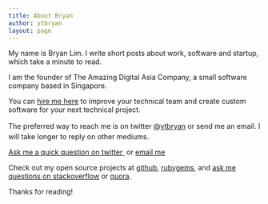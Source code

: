 ```yaml
---
title: About Bryan
author: ytbryan
layout: page
---
```

My name is Bryan Lim. I write short posts about work, software and startup, which take a minute to read.

I am the founder of The Amazing Digital Asia Company, a small software company based in Singapore.

You can [hire me here][4] to improve your technical team and create custom software for your next technical project.

<span style="line-height: 1.5em;">The preferred way to reach me is on twitter </span><a style="line-height: 1.6;" href="https://twitter.com/ytbryan">@ytbryan</a> or send me an email. I will take longer to reply on other mediums.

<span style="text-decoration: underline;"><a href="https://twitter.com/intent/tweet?text=@ytbryan">Ask me a quick question on twitter</a> </span> or [email me][3]

Check out my open source projects at [github][1], [rubygems][5], and [ask me questions on stackoverflow][2] or [quora][6].

Thanks for reading!

 [3]: mailto:bryan@tada.asia
 [4]: /hire-me
 [1]: http://github.com/ytbryan
 [2]: http://stackoverflow.com/ytbryan
 [5]: https://rubygems.org/profiles/ytbryan
 [6]: https://www.quora.com/profile/Bryan-Lim
